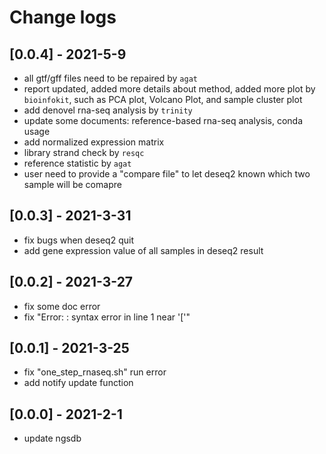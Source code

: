 # Change logs

## [0.0.4] - 2021-5-9

- all gtf/gff files need to be repaired by `agat`
- report updated, added more details about method, added more plot by `bioinfokit`, such as PCA plot, Volcano Plot, and sample cluster plot
- add denovel rna-seq analysis by `trinity`
- update some documents: reference-based rna-seq analysis, conda usage
- add normalized expression matrix
- library strand check by `resqc`
- reference statistic by `agat`
- user need to provide a "compare file" to let deseq2 known which two sample will be comapre

## [0.0.3] - 2021-3-31

- fix bugs when deseq2 quit
- add gene expression value of all samples in deseq2 result

## [0.0.2] - 2021-3-27

- fix some doc error
- fix "Error: <stdin>: syntax error in line 1 near '['"

## [0.0.1] - 2021-3-25

- fix "one_step_rnaseq.sh" run error
- add notify update function

## [0.0.0] - 2021-2-1

- update ngsdb
